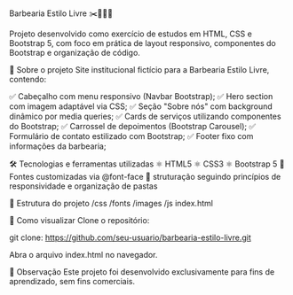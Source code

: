 Barbearia Estilo Livre ✂️🧔🏻‍♂️

Projeto desenvolvido como exercício de estudos em HTML, CSS e Bootstrap 5, com foco em prática de layout responsivo, componentes do Bootstrap e organização de código.

📌 Sobre o projeto
Site institucional fictício para a Barbearia Estilo Livre, contendo:

✅ Cabeçalho com menu responsivo (Navbar Bootstrap);
✅ Hero section com imagem adaptável via CSS;
✅ Seção "Sobre nós" com background dinâmico por media queries;
✅ Cards de serviços utilizando componentes do Bootstrap;
✅ Carrossel de depoimentos (Bootstrap Carousel);
✅ Formulário de contato estilizado com Bootstrap;
✅ Footer fixo com informações da barbearia;

🛠️ Tecnologias e ferramentas utilizadas
⚛️ HTML5
⚛️ CSS3
⚛️ Bootstrap 5
📝 Fontes customizadas via @font-face
📒 struturação seguindo princípios de responsividade e organização de pastas

📁 Estrutura do projeto
/css
/fonts
/images
/js
index.html

🚀 Como visualizar
Clone o repositório:

git clone:
https://github.com/seu-usuario/barbearia-estilo-livre.git

Abra o arquivo index.html no navegador.

🚨 Observação
Este projeto foi desenvolvido exclusivamente para fins de aprendizado, sem fins comerciais.
